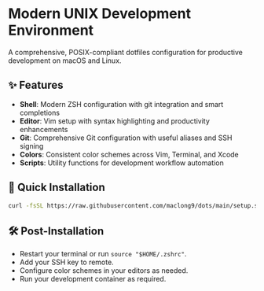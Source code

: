 # Modern UNIX Development Environment

A comprehensive, POSIX-compliant dotfiles configuration for productive development on macOS and Linux.

## ✨ Features

- **Shell**: Modern ZSH configuration with git integration and smart completions
- **Editor**: Vim setup with syntax highlighting and productivity enhancements
- **Git**: Comprehensive Git configuration with useful aliases and SSH signing
- **Colors**: Consistent color schemes across Vim, Terminal, and Xcode
- **Scripts**: Utility functions for development workflow automation

## 🚀 Quick Installation

```sh
curl -fsSL https://raw.githubusercontent.com/maclong9/dots/main/setup.sh | sh
```

## 🛠 Post-Installation

- Restart your terminal or run `source "$HOME/.zshrc"`.
- Add your SSH key to remote.
- Configure color schemes in your editors as needed.
- Run your development container as required.
